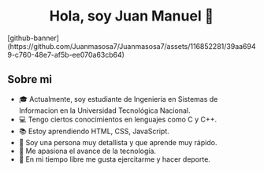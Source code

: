 <div align="center">
<h1 align="center">Hola, soy Juan Manuel 👋</h1>
</div>
[github-banner](https://github.com/Juanmasosa7/Juanmasosa7/assets/116852281/39aa6949-c760-48e7-af5b-ee070a63cb64)

## Sobre mi

- 🎓 Actualmente, soy estudiante de Ingenieria en Sistemas de Informacion en la Universidad Tecnológica Nacional.
- 💻 Tengo ciertos conocimientos en lenguajes como C y C++.
- 📚 Estoy aprendiendo HTML, CSS, JavaScript.
- 🌱 Soy una persona muy detallista y que aprende muy rápido.
- 🤖 Me apasiona el avance de la tecnología.
- 💪 En mi tiempo libre me gusta ejercitarme y hacer deporte.

